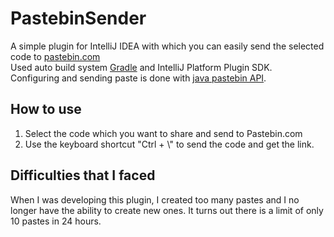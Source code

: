 # PastebinSender
A simple plugin for IntelliJ IDEA with which you can easily send the selected code to [pastebin.com](https://pastebin.com/)<br/>
Used auto build system [Gradle](https://gradle.org/) and IntelliJ Platform Plugin SDK.<br/>Configuring and sending paste is done with [java pastebin API](https://github.com/marcoacierno/pastebin-java-api).

## How to use
1. Select the code which you want to share and send to Pastebin.com
2. Use the keyboard shortcut "Ctrl + \\" to send the code and get the link.

## Difficulties that I faced
When I was developing this plugin, I created too many pastes and I no longer have the ability to create new ones. It turns out there is a limit of only 10 pastes in 24 hours.
